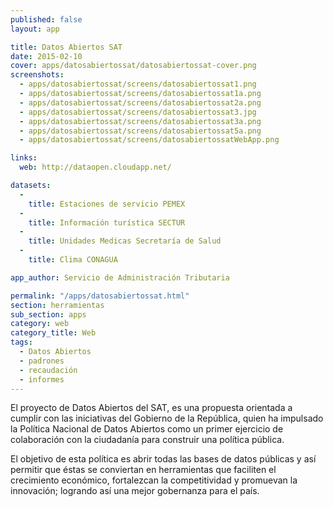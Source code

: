 ```yaml
---
published: false
layout: app

title: Datos Abiertos SAT
date: 2015-02-10
cover: apps/datosabiertossat/datosabiertossat-cover.png
screenshots:
  - apps/datosabiertossat/screens/datosabiertossat1.png
  - apps/datosabiertossat/screens/datosabiertossat1a.png
  - apps/datosabiertossat/screens/datosabiertossat2a.png
  - apps/datosabiertossat/screens/datosabiertossat3.jpg
  - apps/datosabiertossat/screens/datosabiertossat3a.png
  - apps/datosabiertossat/screens/datosabiertossat5a.png
  - apps/datosabiertossat/screens/datosabiertossatWebApp.png

links:
  web: http://dataopen.cloudapp.net/

datasets:
  -
    title: Estaciones de servicio PEMEX
  -
    title: Información turística SECTUR
  -
    title: Unidades Medicas Secretaría de Salud
  -
    title: Clima CONAGUA

app_author: Servicio de Administración Tributaria

permalink: "/apps/datosabiertossat.html"
section: herramientas
sub_section: apps
category: web
category_title: Web
tags:
  - Datos Abiertos
  - padrones
  - recaudación
  - informes
---
```


El proyecto de Datos Abiertos del SAT, es una propuesta orientada a cumplir con las iniciativas del Gobierno de la República, quien ha impulsado la Política Nacional de Datos Abiertos como un primer ejercicio de colaboración con la ciudadanía para construir una política pública.

El objetivo de esta política es abrir todas las bases de datos públicas y así permitir que éstas se conviertan en herramientas que faciliten el crecimiento económico, fortalezcan la competitividad y promuevan la innovación; logrando así una mejor gobernanza para el país.